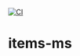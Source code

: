 [![CI](https://github.com/fair-trade/items-ms/actions/workflows/ci.yaml/badge.svg)](https://github.com/fair-trade/items-ms/actions/workflows/ci.yaml)

# items-ms